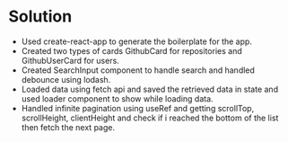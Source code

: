 # Solution

- Used create-react-app to generate the boilerplate for the app.
- Created two types of cards GithubCard for repositories and GithubUserCard for users.
- Created SearchInput component to handle search and handled debounce using lodash.
- Loaded data using fetch api and saved the retrieved data in state and used loader component to show while loading data.
- Handled infinite pagination using useRef and getting scrollTop, scrollHeight, clientHeight and check if i reached the bottom of the list then fetch the next page.
